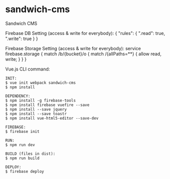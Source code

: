 # sandwich-cms
Sandwich CMS

Firebase DB Setting (access & write for everybody):
	{
		"rules": {
			".read": true,
			".write": true
		}
	}

Firebase Storage Setting (access & write for everybody):
	service firebase.storage {
	  match /b/{bucket}/o {
	    match /{allPaths=**} {
	      allow read, write;
	    }
	  }
	}

Vue.js CLI command:

	INIT:
	$ vue init webpack sandwich-cms
	$ npm install

	DEPENDENCY:
	$ npm install -g firebase-tools
	$ npm install firebase vuefire --save
	$ npm install --save jquery
	$ npm install --save toastr
	$ npm install vue-html5-editor --save-dev

	FIREBASE:
	$ firebase init

	RUN:
	$ npm run dev

	BUILD (files in dist):
	$ npm run build

	DEPLOY:
	$ firebase deploy
